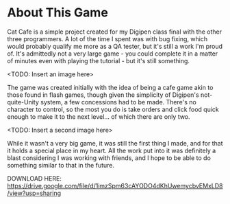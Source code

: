 # About This Game

Cat Cafe is a simple project created for my Digipen class final with the other three programmers.  A lot of the time I spent was with bug fixing, which would probably qualify me more as a QA tester, but it's still a work I'm proud of.  It's admittedly not a very large game - you could complete it in a matter of minutes even with playing the tutorial - but it's still something.

<TODO: Insert an image here>

The game was created initially with the idea of being a cafe game akin to those found in flash games, though given the simplicity of Digipen's not-quite-Unity system, a few concessions had to be made.  There's no character to control, so the most you do is take orders and click food quick enough to make it to the next level... of which there are only two.

<TODO: Insert a second image here>

While it wasn't a very big game, it was still the first thing I made, and for that it holds a special place in my heart.  All the work put into it was definitely a blast considering I was working with friends, and I hope to be able to do something similar to that in the future.

DOWNLOAD HERE: https://drive.google.com/file/d/1imzSpm63cAYODO4dKhUwemycbvEMxLD8/view?usp=sharing
